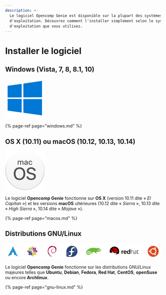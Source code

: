 ```yaml
---
description: >-
  Le logiciel Opencomp Genie est disponible sur la plupart des systèmes
  d'exploitation. Découvrez comment l'installer simplement selon le système
  d'exploitation que vous utilisez.
---
```


# Installer le logiciel

## Windows \(Vista, 7, 8, 8.1, 10\)

![](../../../.gitbook/assets/windows-10-logo.png)

{% page-ref page="windows.md" %}

## OS X \(10.11\) ou macOS \(10.12, 10.13, 10.14\)

![](../../../.gitbook/assets/rsz_240px-macos_logo_pct282017pct29svg.png)

Le logiciel **Opencomp Genie** fonctionne sur **OS X** \(version 10.11 dite « _El Capitan_ »\) et les versions **macOS** ultérieures \(10.12 dite « _Sierra_ », 10.13 dite « _High Sierra_ », 10.14 dite « _Mojave_ »\).

{% page-ref page="macos.md" %}

## Distributions GNU/Linux

![](../../../.gitbook/assets/linux.png)

Le logiciel **Opencomp Genie** fonctionne sur les distributions GNU/Linux majeures telles que **Ubuntu**, **Debian**, **Fedora**, **Red Hat**, **CentOS**, **openSuse** ou encore **Archlinux**.

{% page-ref page="gnu-linux.md" %}



